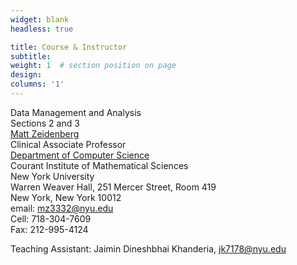 ```yaml
---
widget: blank
headless: true

title: Course & Instructor
subtitle:
weight: 1  # section position on page
design:
columns: '1'
---
```


Data Management and Analysis  
Sections 2 and 3  
[Matt Zeidenberg](https://www.mattzeidenberg.com/)  
Clinical Associate Professor   
[Department of Computer Science](https://cs.nyu.edu/home/index.html)   
Courant Institute of Mathematical Sciences  
New York University  
Warren Weaver Hall,  251 Mercer Street, Room 419   
New York, New York 10012   
email: mz3332@nyu.edu   
Cell: 718-304-7609   
Fax: 212-995-4124   

Teaching Assistant: Jaimin Dineshbhai Khanderia, jk7178@nyu.edu 